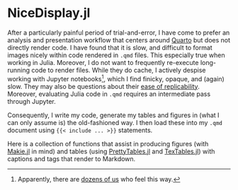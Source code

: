 # NiceDisplay.jl

After a particularly painful period of trial-and-error, I have come to prefer an analysis and presentation workflow that centers around [Quarto](https://quarto.org) but does not directly render code. I have found that it is slow, and difficult to format images nicely within code rendered in `.qmd` files. This especially true when working in Julia. Moreover, I do not want to frequently re-execute long-running code to render files. While they do cache, I actively despise working with Jupyter notebooks[^rdme-1], which I find finicky, opaque, and (again) slow. They may also be questions about their [ease of replicability](https://arxiv.org/abs/2209.04308). Moreover, evaluating Julia code in `.qmd` requires an intermediate pass through Jupyter.

Consequently, I write my code, generate my tables and figures in (what I can only assume is) the old-fashioned way. I then load these into my `.qmd` document using `{{< include ... >}}` statements.

Here is a collection of functions that assist in producing figures (with [Makie.jl](https://docs.makie.org/stable/) in mind) and tables (using [PrettyTables.jl](https://ronisbr.github.io/PrettyTables.jl/stable/) and [TexTables.jl](https://jacobadenbaum.github.io/TexTables.jl/stable/)) with captions and tags that render to Markdown.

[^rdme-1]: Apparently, there are [dozens of us](https://youtu.be/7jiPeIFXb6U?si=36nUdKpSboGvPG3U) who feel this way.